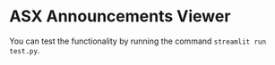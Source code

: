 # ASX Announcements Viewer

You can test the functionality by running the command `streamlit run test.py`.
